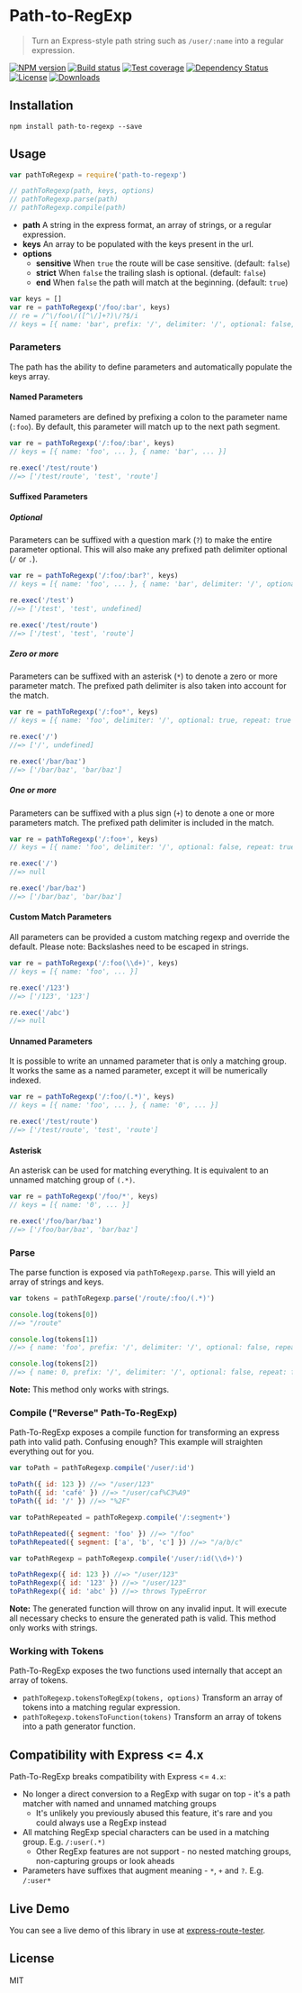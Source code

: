 # Path-to-RegExp

> Turn an Express-style path string such as `/user/:name` into a regular expression.

[![NPM version][npm-image]][npm-url]
[![Build status][travis-image]][travis-url]
[![Test coverage][coveralls-image]][coveralls-url]
[![Dependency Status][david-image]][david-url]
[![License][license-image]][license-url]
[![Downloads][downloads-image]][downloads-url]

## Installation

```
npm install path-to-regexp --save
```

## Usage

```javascript
var pathToRegexp = require('path-to-regexp')

// pathToRegexp(path, keys, options)
// pathToRegexp.parse(path)
// pathToRegexp.compile(path)
```

- **path** A string in the express format, an array of strings, or a regular expression.
- **keys** An array to be populated with the keys present in the url.
- **options**
  - **sensitive** When `true` the route will be case sensitive. (default: `false`)
  - **strict** When `false` the trailing slash is optional. (default: `false`)
  - **end** When `false` the path will match at the beginning. (default: `true`)

```javascript
var keys = []
var re = pathToRegexp('/foo/:bar', keys)
// re = /^\/foo\/([^\/]+?)\/?$/i
// keys = [{ name: 'bar', prefix: '/', delimiter: '/', optional: false, repeat: false, pattern: '[^\\/]+?' }]
```

### Parameters

The path has the ability to define parameters and automatically populate the keys array.

#### Named Parameters

Named parameters are defined by prefixing a colon to the parameter name (`:foo`). By default, this parameter will match up to the next path segment.

```js
var re = pathToRegexp('/:foo/:bar', keys)
// keys = [{ name: 'foo', ... }, { name: 'bar', ... }]

re.exec('/test/route')
//=> ['/test/route', 'test', 'route']
```

#### Suffixed Parameters

##### Optional

Parameters can be suffixed with a question mark (`?`) to make the entire parameter optional. This will also make any prefixed path delimiter optional (`/` or `.`).

```js
var re = pathToRegexp('/:foo/:bar?', keys)
// keys = [{ name: 'foo', ... }, { name: 'bar', delimiter: '/', optional: true, repeat: false }]

re.exec('/test')
//=> ['/test', 'test', undefined]

re.exec('/test/route')
//=> ['/test', 'test', 'route']
```

##### Zero or more

Parameters can be suffixed with an asterisk (`*`) to denote a zero or more parameter match. The prefixed path delimiter is also taken into account for the match.

```js
var re = pathToRegexp('/:foo*', keys)
// keys = [{ name: 'foo', delimiter: '/', optional: true, repeat: true }]

re.exec('/')
//=> ['/', undefined]

re.exec('/bar/baz')
//=> ['/bar/baz', 'bar/baz']
```

##### One or more

Parameters can be suffixed with a plus sign (`+`) to denote a one or more parameters match. The prefixed path delimiter is included in the match.

```js
var re = pathToRegexp('/:foo+', keys)
// keys = [{ name: 'foo', delimiter: '/', optional: false, repeat: true }]

re.exec('/')
//=> null

re.exec('/bar/baz')
//=> ['/bar/baz', 'bar/baz']
```

#### Custom Match Parameters

All parameters can be provided a custom matching regexp and override the default. Please note: Backslashes need to be escaped in strings.

```js
var re = pathToRegexp('/:foo(\\d+)', keys)
// keys = [{ name: 'foo', ... }]

re.exec('/123')
//=> ['/123', '123']

re.exec('/abc')
//=> null
```

#### Unnamed Parameters

It is possible to write an unnamed parameter that is only a matching group. It works the same as a named parameter, except it will be numerically indexed.

```js
var re = pathToRegexp('/:foo/(.*)', keys)
// keys = [{ name: 'foo', ... }, { name: '0', ... }]

re.exec('/test/route')
//=> ['/test/route', 'test', 'route']
```

#### Asterisk

An asterisk can be used for matching everything. It is equivalent to an unnamed matching group of `(.*)`.

```js
var re = pathToRegexp('/foo/*', keys)
// keys = [{ name: '0', ... }]

re.exec('/foo/bar/baz')
//=> ['/foo/bar/baz', 'bar/baz']
```

### Parse

The parse function is exposed via `pathToRegexp.parse`. This will yield an array of strings and keys.

```js
var tokens = pathToRegexp.parse('/route/:foo/(.*)')

console.log(tokens[0])
//=> "/route"

console.log(tokens[1])
//=> { name: 'foo', prefix: '/', delimiter: '/', optional: false, repeat: false, pattern: '[^\\/]+?' }

console.log(tokens[2])
//=> { name: 0, prefix: '/', delimiter: '/', optional: false, repeat: false, pattern: '.*' }
```

**Note:** This method only works with strings.

### Compile ("Reverse" Path-To-RegExp)

Path-To-RegExp exposes a compile function for transforming an express path into valid path. Confusing enough? This example will straighten everything out for you.

```js
var toPath = pathToRegexp.compile('/user/:id')

toPath({ id: 123 }) //=> "/user/123"
toPath({ id: 'café' }) //=> "/user/caf%C3%A9"
toPath({ id: '/' }) //=> "%2F"

var toPathRepeated = pathToRegexp.compile('/:segment+')

toPathRepeated({ segment: 'foo' }) //=> "/foo"
toPathRepeated({ segment: ['a', 'b', 'c'] }) //=> "/a/b/c"

var toPathRegexp = pathToRegexp.compile('/user/:id(\\d+)')

toPathRegexp({ id: 123 }) //=> "/user/123"
toPathRegexp({ id: '123' }) //=> "/user/123"
toPathRegexp({ id: 'abc' }) //=> throws TypeError
```

**Note:** The generated function will throw on any invalid input. It will execute all necessary checks to ensure the generated path is valid. This method only works with strings.

### Working with Tokens

Path-To-RegExp exposes the two functions used internally that accept an array of tokens.

* `pathToRegexp.tokensToRegExp(tokens, options)` Transform an array of tokens into a matching regular expression.
* `pathToRegexp.tokensToFunction(tokens)` Transform an array of tokens into a path generator function.

## Compatibility with Express <= 4.x

Path-To-RegExp breaks compatibility with Express <= `4.x`:

* No longer a direct conversion to a RegExp with sugar on top - it's a path matcher with named and unnamed matching groups
  * It's unlikely you previously abused this feature, it's rare and you could always use a RegExp instead
* All matching RegExp special characters can be used in a matching group. E.g. `/:user(.*)`
  * Other RegExp features are not support - no nested matching groups, non-capturing groups or look aheads
* Parameters have suffixes that augment meaning - `*`, `+` and `?`. E.g. `/:user*`

## Live Demo

You can see a live demo of this library in use at [express-route-tester](http://forbeslindesay.github.com/express-route-tester/).

## License

MIT

[npm-image]: https://img.shields.io/npm/v/path-to-regexp.svg?style=flat
[npm-url]: https://npmjs.org/package/path-to-regexp
[travis-image]: https://img.shields.io/travis/pillarjs/path-to-regexp.svg?style=flat
[travis-url]: https://travis-ci.org/pillarjs/path-to-regexp
[coveralls-image]: https://img.shields.io/coveralls/pillarjs/path-to-regexp.svg?style=flat
[coveralls-url]: https://coveralls.io/r/pillarjs/path-to-regexp?branch=master
[david-image]: http://img.shields.io/david/pillarjs/path-to-regexp.svg?style=flat
[david-url]: https://david-dm.org/pillarjs/path-to-regexp
[license-image]: http://img.shields.io/npm/l/path-to-regexp.svg?style=flat
[license-url]: LICENSE.md
[downloads-image]: http://img.shields.io/npm/dm/path-to-regexp.svg?style=flat
[downloads-url]: https://npmjs.org/package/path-to-regexp
